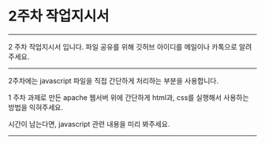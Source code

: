 # 2주차 작업지시서

---
2 주차 작업지시서 입니다.
파일 공유를 위해 깃허브 아이디를 메일이나 카톡으로 알려주세요. 

---
2주차에는 
javascript 파일을 직접 간단하게 처리하는 부분을 사용합니다.

1 주차 과제로 만든 apache 웹서버 위에 간단하게 html과, css를 실행해서 사용하는 방법을 익혀주세요.

시간이 남는다면, javascript 관련 내용을 미리 봐주세요.

--- 
